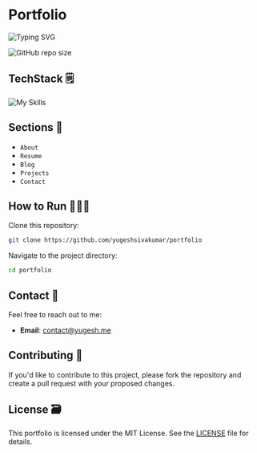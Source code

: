 # Portfolio

![Typing SVG](https://readme-typing-svg.demolab.com/?lines=Welcome+to+my+portfolio!+🚀)

![GitHub repo size](https://img.shields.io/github/repo-size/yugeshsivakumar/portfolio)

## TechStack 🗒️

![My Skills](https://skillicons.dev/icons?i=html,css,javascript,firebase,git,vscode,replit)

## Sections 🔖
- `About`
- `Resume`
- `Blog`
- `Projects`
- `Contact`
  
## How to Run 🏃‍♂️‍➡️
Clone this repository:

```bash
git clone https://github.com/yugeshsivakumar/portfolio
```
Navigate to the project directory:

```bash
cd portfolio
```

## Contact 📩

Feel free to reach out to me:

- **Email**: contact@yugesh.me

## Contributing 🛂
If you'd like to contribute to this project, please fork the repository and create a pull request with your proposed changes.

## License 🗃️

This portfolio is licensed under the MIT License. See the [LICENSE](LICENSE) file for details.
